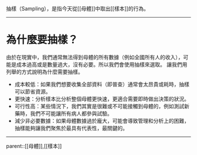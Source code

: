 抽樣（Sampling），是指今天從[[母體]]中取出[[樣本]]的行為。

- - -
# 為什麼要抽樣？
由於在現實中，我們通常無法得到母體的所有數據（例如全國所有人的收入），可能是成本過高或是數量過大，沒有必要。所以我們會使用抽樣來選取。
讓我們用列舉的方式說明為什麼需要抽樣。
- 成本較低：如果我們想要收集全部資料（即普查）通常會太昂貴或耗時，抽樣可以節省資源。
- 更快速：分析樣本比分析整個母體更快速，更適合需要即時做出決策的狀況。
- 可行性高：某些情況下，我們其實是很難或不可能接觸到母體的，例如測試新藥時，我們不可能讓所有病人都參與試驗。
- 減少非必要數據：如果母體數據過於龐大，可能會導致管理和分析上的困難，抽樣能夠讓我們聚焦於最具有代表性，最關鍵的。

- - -
parent::[[母體]],[[樣本]]